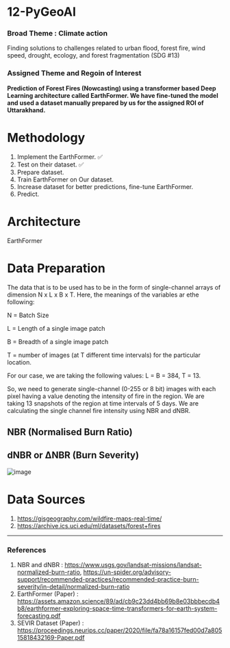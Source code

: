 # 12-PyGeoAI
### Broad Theme : Climate action 
Finding solutions to challenges related to urban flood, forest fire, wind speed, drought, ecology, and forest fragmentation (SDG #13)
### Assigned Theme and Regoin of Interest
**Prediction of Forest Fires (Nowcasting) using a transformer based Deep Learning architecture called EarthFormer. We have fine-tuned the model and used a dataset manually prepared by us for the assigned ROI of Uttarakhand.**

# Methodology
1. Implement the EarthFormer. ✅
2. Test on their dataset. ✅
3. Prepare dataset.
4. Train EarthFormer on Our dataset.
5. Increase dataset for better predictions, fine-tune EarthFormer.
6. Predict.

# Architecture
EarthFormer

# Data Preparation
The data that is to be used has to be in the form of single-channel arrays of dimension N x L x B x T. Here, the meanings of the variables ar ethe following:

N = Batch Size

L = Length of a single image patch

B = Breadth of a single image patch

T = number of images (at T different time intervals) for the particular location.

For our case, we are taking the following values: L = B = 384, T = 13.

So, we need to generate single-channel (0-255 or 8 bit) images with each pixel having a value denoting the intensity of fire in the region. We are taking 13 snapshots of the region at time intervals of 5 days. We are calculating the single channel fire intensity using NBR and dNBR.

## NBR (Normalised Burn Ratio)

## dNBR or ΔNBR (Burn Severity)
![image](https://user-images.githubusercontent.com/56718090/235288848-806595d2-b716-40f8-aa54-3bd2582c07b9.png)

# Data Sources
1. https://gisgeography.com/wildfire-maps-real-time/
2. https://archive.ics.uci.edu/ml/datasets/forest+fires

<hr>

### References
1. NBR and dNBR : https://www.usgs.gov/landsat-missions/landsat-normalized-burn-ratio, https://un-spider.org/advisory-support/recommended-practices/recommended-practice-burn-severity/in-detail/normalized-burn-ratio
2. EarthFormer (Paper) : https://assets.amazon.science/89/ad/cb9c23dd4bb69b8e03bbbecdb4b8/earthformer-exploring-space-time-transformers-for-earth-system-forecasting.pdf
3. SEVIR Dataset (Paper) : https://proceedings.neurips.cc/paper/2020/file/fa78a16157fed00d7a80515818432169-Paper.pdf
